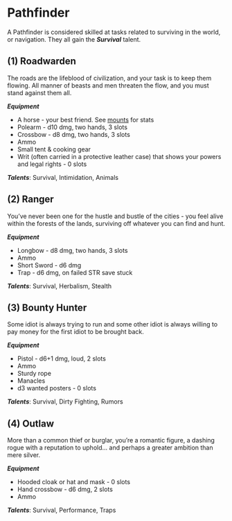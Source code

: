 # Pathfinder
A Pathfinder is considered skilled at tasks related to surviving in the world, or navigation. They all gain the ***Survival*** talent.
## (1) Roadwarden
The roads are the lifeblood of civilization, and your task is to keep them flowing. All manner of beasts and men threaten the flow, and you must stand against them all.

***Equipment***
- A horse - your best friend. See [mounts](equipment.md#mounts) for stats
- Polearm - d10 dmg, two hands, 3 slots
- Crossbow - d8 dmg, two hands, 3 slots
- Ammo
- Small tent & cooking gear
- Writ (often carried in a protective leather case) that shows your powers and legal rights - 0 slots

***Talents***: Survival, Intimidation, Animals
## (2) Ranger
You’ve never been one for the hustle and bustle of the cities - you feel alive within the forests of the lands, surviving off whatever you can find and hunt.

***Equipment***
- Longbow - d8 dmg, two hands, 3 slots
- Ammo
- Short Sword - d6 dmg
- Trap - d6 dmg, on failed STR save stuck

***Talents***: Survival, Herbalism, Stealth
## (3) Bounty Hunter
Some idiot is always trying to run and some other idiot is always willing to pay money for the first idiot to be brought back.

***Equipment***
- Pistol - d6+1 dmg, loud, 2 slots
- Ammo
- Sturdy rope
- Manacles
- d3 wanted posters - 0 slots

***Talents***: Survival, Dirty Fighting, Rumors
## (4) Outlaw
More than a common thief or burglar, you’re a romantic figure, a dashing rogue with a reputation to uphold... and perhaps a greater ambition than mere silver.

***Equipment***
- Hooded cloak or hat and mask - 0 slots
- Hand crossbow - d6 dmg, 2 slots
- Ammo

***Talents***: Survival, Performance, Traps